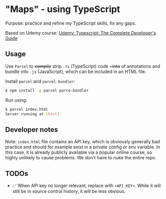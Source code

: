 # "Maps" - using TypeScript

Purpose: practice and refine my TypeScript skills, fix any gaps.

Based on Udemy course:
[Udemy: Typescript: The Complete Developer's Guide](https://www.udemy.com/course/typescript-the-complete-developers-guide)

## Usage

Use `Parcel` to ~~compile~~ strip `.ts` (TypeScript) code ~~~into~~ of annotations and bundle into `.js` (JavaScript), which can be included in an HTML file.

Install `parcel` and `parcel-bundler`:
```bash
$ npm install -g parcel parce-bundler
```

Run using:
```bash
$ parcel index.html
Server running at [host]
```

## Developer notes
Note: `index.html` file contains an API key, which is obviously generally bad practice and should for example exist in a private config or env variable. In this case, it is already publicly available via a popular online course, so highly unlikely to cause problems. We don't have to nuke the entire repo.

## TODOs
* :white_check_mark: When API key no longer relevant, replace with `<API_KEY>`. While it will still be in source control history, it will be less obvious.

